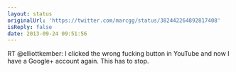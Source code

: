```yaml
---
layout: status
originalUrl: 'https://twitter.com/marcgg/status/382442264892817408'
isReply: false
date: 2013-09-24 09:51:56
---
```


RT @elliottkember: I clicked the wrong fucking button in YouTube and now I have a Google+ account again. This has to stop.
